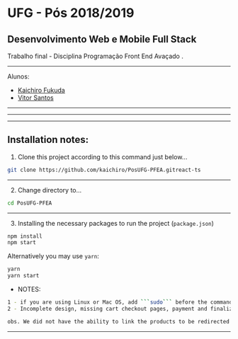 # UFG - Pós 2018/2019

## Desenvolvimento Web e Mobile Full Stack

Trabalho final - Disciplina Programação Front End Avaçado .

---

Alunos:
  * [Kaichiro Fukuda](https://github.com/kaichiro)
  * [Vitor Santos](https://github.com/VitorSantos1996)

---
---
---

## Installation notes:

1) Clone this project according to this command just below...

```sh
git clone https://github.com/kaichiro/PosUFG-PFEA.gitreact-ts
```

---

2) Change directory to...

```sh
cd PosUFG-PFEA
```

---

3) Installing the necessary packages to run the project (`package.json`)

```sh
npm install
npm start
```

Alternatively you may use ```yarn```:

```sh
yarn
yarn start
```

* NOTES: 
```sh
1 - if you are using Linux or Mac OS, add ```sudo``` before the commands, if necessary.
2 - Incomplete design, missing cart checkout pages, payment and finalized.
```
```sh
obs. We did not have the ability to link the products to be redirected to the cart, even though it is dated 01/27/2019, we will try to complete the project.
```
---